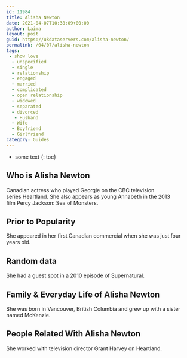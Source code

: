 ```yaml
---
id: 11984
title: Alisha Newton
date: 2021-04-07T10:38:09+00:00
author: Laima
layout: post
guid: https://ukdataservers.com/alisha-newton/
permalink: /04/07/alisha-newton
tags:
 - show love
  - unspecified
  - single
  - relationship
  - engaged
  - married
  - complicated
  - open relationship
  - widowed
  - separated
  - divorced
   - Husband
  - Wife
  - Boyfriend
  - Girlfriend
category: Guides
---
```


* some text
{: toc}


## Who is Alisha Newton
                  
                  
                  
Canadian actress who played Georgie on the CBC television series Heartland. She also appears as young Annabeth in the 2013 film Percy Jackson: Sea of Monsters. 
                  
              
            
              
            
                
                
                
## Prior to Popularity
                  
                  
                  
She appeared in her first Canadian commercial when she was just four years old. 
                  
              
            
              
            
                
                
                
## Random data
                  
                  
                  
She had a guest spot in a 2010 episode of Supernatural. 
                  
              
            
              
            
                
                
                
## Family & Everyday Life of Alisha Newton
                  
                  
                  
She was born in Vancouver, British Columbia and grew up with a sister named McKenzie. 
                  
              
            
              
            
                
                
                
## People Related With Alisha Newton
                  
                  
                  
She worked with television director Grant Harvey on Heartland. 
                  
              
            
              
            
                
              
            
              
              
            
            
              
            
          
          
          